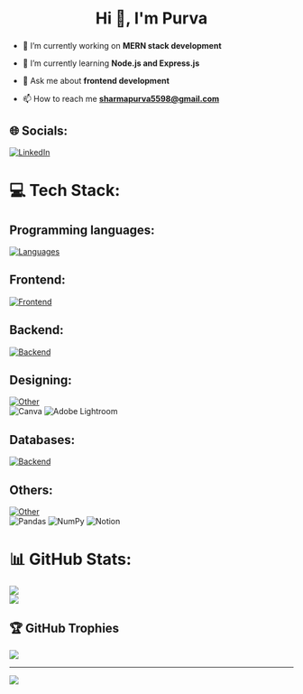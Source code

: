 <!--
**purva5598/purva5598** is a ✨ _special_ ✨ repository because its `README.md` (this file) appears on your GitHub profile.

Here are some ideas to get you started:

- 🔭 I’m currently working on ...
- 🌱 I’m currently learning ...
- 👯 I’m looking to collaborate on ...
- 🤔 I’m looking for help with ...
- 💬 Ask me about ...
- 📫 How to reach me: ...
- 😄 Pronouns: ...
- ⚡ Fun fact: ...
-->
<h1 align="center">Hi 👋, I'm Purva</h1>
<h3 align="center"></h3>


- 🔭 I’m currently working on **MERN stack development**

- 🌱 I’m currently learning **Node.js and Express.js**

- 💬 Ask me about **frontend development**

- 📫 How to reach me **sharmapurva5598@gmail.com**


## 🌐 Socials:
[![LinkedIn](https://img.shields.io/badge/LinkedIn-%230077B5.svg?logo=linkedin&logoColor=white)](https://linkedin.com/in/purva-sharma-587b4a236) 

# 💻 Tech Stack:
## Programming languages:
[![Languages](https://skillicons.dev/icons?i=cpp,c,java,py,js)](https://skillicons.dev) <br/>

## Frontend:
[![Frontend](https://skillicons.dev/icons?i=html,css,react,bootstrap,jquery)](https://skillicons.dev)

## Backend:
[![Backend](https://skillicons.dev/icons?i=nodejs,express)](https://skillicons.dev)
## Designing:
[![Other](https://skillicons.dev/icons?i=figma,blender)](https://skillicons.dev)
<br>
![Canva](https://img.shields.io/badge/Canva-%2300C4CC.svg?style=for-the-badge&logo=Canva&logoColor=white) 
![Adobe Lightroom](https://img.shields.io/badge/Adobe%20Lightroom-31A8FF.svg?style=for-the-badge&logo=Adobe%20Lightroom&logoColor=white)

## Databases:
[![Backend](https://skillicons.dev/icons?i=mongodb,mysql)](https://skillicons.dev)

## Others:
[![Other](https://skillicons.dev/icons?i=git,github,linux,bash,latex)](https://skillicons.dev)
<br>
![Pandas](https://img.shields.io/badge/pandas-%23150458.svg?style=for-the-badge&logo=pandas&logoColor=white) 
![NumPy](https://img.shields.io/badge/numpy-%23013243.svg?style=for-the-badge&logo=numpy&logoColor=white)
![Notion](https://img.shields.io/badge/Notion-%23000000.svg?style=for-the-badge&logo=notion&logoColor=white)
# 📊 GitHub Stats:
<!--![](https://github-readme-stats.vercel.app/api?username=purva5598&theme=nightowl&hide_border=false&include_all_commits=true&count_private=true)<br/>--> 
![](https://github-readme-streak-stats.herokuapp.com/?user=purva5598&theme=nightowl&hide_border=false)<br/>
![](https://github-readme-stats.vercel.app/api/top-langs/?username=purva5598&theme=nightowl&hide_border=false&include_all_commits=true&count_private=true&layout=compact)

## 🏆 GitHub Trophies
![](https://github-profile-trophy.vercel.app/?username=purva5598&theme=radical&no-frame=false&no-bg=true&margin-w=4)

---
[![](https://visitcount.itsvg.in/api?id=purva5598&icon=5&color=8)](https://visitcount.itsvg.in)

<!-- Proudly created with GPRM ( https://gprm.itsvg.in ) -->
